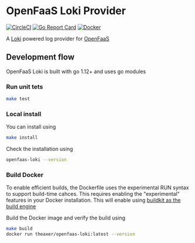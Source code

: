 # OpenFaaS Loki Provider

[![CircleCI](https://img.shields.io/circleci/build/github/LucasRoesler/openfaas-loki/master.svg)](https://circleci.com/gh/LucasRoesler/openfaas-loki) [![Go Report Card](https://goreportcard.com/badge/github.com/LucasRoesler/openfaas-loki)](https://goreportcard.com/report/github.com/LucasRoesler/openfaas-loki) [![Docker](https://img.shields.io/docker/pulls/theaxer/openfaas-loki.svg)](https://cloud.docker.com/repository/docker/theaxer/openfaas-loki)

A [Loki](https://github.com/grafana/loki) powered log provider for [OpenFaaS](https://www.openfaas.com)


## Development flow
OpenFaaS Loki is built with go 1.12+ and uses go modules

### Run unit tets

```sh
make test
```


### Local install

You can install using
```sh
make install
```

Check the installation using

```sh
openfaas-loki --version
```


### Build Docker
To enable efficient builds, the Dockerfile uses the experimental RUN syntax to support build-time cahces. This requires enabling the "experimental" features in your Docker installation.  This will enable using [buildkit as the build engine](https://github.com/moby/buildkit/blob/master/frontend/dockerfile/docs/experimental.md#run---mounttypecache)

Build the Docker image and verify the build using

```sh
make build
docker run theaxer/openfaas-loki:latest --version
```

